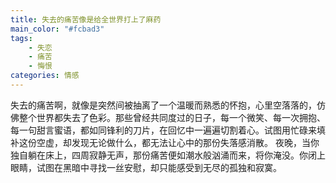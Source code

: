 ```yaml
---
title: 失去的痛苦像是给全世界打上了麻药
main_color: "#fcbad3"
tags: 
    - 失恋
    - 痛苦
    - 悔恨
categories: 情感
---
```

失去的痛苦啊，就像是突然间被抽离了一个温暖而熟悉的怀抱，心里空落落的，仿佛整个世界都失去了色彩。那些曾经共同度过的日子，每一个微笑、每一次拥抱、每一句甜言蜜语，都如同锋利的刀片，在回忆中一遍遍切割着心。试图用忙碌来填补这份空虚，却发现无论做什么，都无法让心中的那份失落感消散。
夜晚，当你独自躺在床上，四周寂静无声，那份痛苦便如潮水般汹涌而来，将你淹没。你闭上眼睛，试图在黑暗中寻找一丝安慰，却只能感受到无尽的孤独和寂寞。